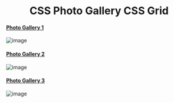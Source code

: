 # <div align="center"> CSS Photo Gallery CSS Grid</div>
#### [Photo Gallery 1](https://github.com/HmSalah/photo-gallery/tree/main/photo%20gallery%201)  ####
![image](https://user-images.githubusercontent.com/74623220/112024556-522fec80-8b02-11eb-968b-771d0601ef9f.png)

#### [Photo Gallery 2](https://github.com/HmSalah/photo-gallery/tree/main/photo%20gallery%202)  ####
![image](https://user-images.githubusercontent.com/74623220/112175184-08f4a100-8bc5-11eb-8408-8a82c8edb5e3.png)

#### [Photo Gallery 3](https://github.com/HmSalah/photo-gallery/tree/main/photo%20gallery%203)  ####
![image](https://user-images.githubusercontent.com/74623220/112348631-00b86680-8c96-11eb-8379-46d30994f9e4.png)

